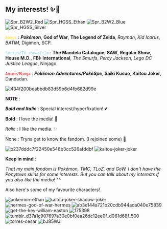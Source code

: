 ## My interests! ✨🌟

![Spr_B2W2_Red](https://github.com/user-attachments/assets/4233a54e-ed5a-4f9f-ae46-4e9e21a9146f)
![Spr_HGSS_Ethan](https://github.com/user-attachments/assets/b952c1e7-84cc-4605-8818-11336c7d3eac)
![Spr_B2W2_Blue](https://github.com/user-attachments/assets/9d815c55-874c-41a6-b736-672a21fcf88f)
![Spr_HGSS_Silver](https://github.com/user-attachments/assets/afae488b-d571-41a8-bc38-cf200e02d73d)

<code style="color : gold">Games</code> : ***Pokémon***, **God of War**, **The Legend of Zelda**, *Rayman*, *Kid Icarus*, *BATIM*, Digimon, SCP.

<code style="color : lightskyblue">Series/TV show/Film</code> : **The Mandela Catalogue**, **SAW**, **Regular Show**, **House M.D.**, **FBI: International**, *The Smurfs*, *Percy Jackson*, *Lego DC Justice League*, Ninjago.

<code style="color : red">Anime/Manga</code> : ***Pokémon Adventures/PokéSpe***, **Saiki Kusuo**, **Kaitou Joker**, Dandadan.



![434f200beabbdb83d59b6d4fb682d99e](https://github.com/user-attachments/assets/964d9d79-de02-4e7c-a85c-4f37477fbd58)



**NOTE** :

***Bold and Italic*** : Special interest/hyperfixation! 💕

**Bold** : I love the media! 🌟

*Italic* : I like the media. ✨

None : Tryna get to know the fandom. (I rejoined some) 🎉

![b237dddc7f22450e548b3cc526afddbf](https://github.com/user-attachments/assets/8642e86c-75e5-4d2a-a5f6-ad083b6cee60)
![kaitou-joker-joker](https://github.com/user-attachments/assets/0fd2b1b1-83e4-4db9-bc41-3b434f7b8602)


**Keep in mind** :

*That my main fandom is Pokémon, TMC, TLoZ, and GoW. I don't have the Ponytown skins for some interests. But you can talk about my interests if you also like the media! ^^*

Also here's some of my favourite characters!


![pokemon-ethan](https://github.com/user-attachments/assets/830e91cd-6473-4740-a214-175754e9138e)
![kaitou-joker-shadow-joker](https://github.com/user-attachments/assets/bf6bafd8-bff4-4da7-9690-29a8cb718ac1)
![hermes-god-of-war-hermes](https://github.com/user-attachments/assets/5a830712-4dc2-4bdc-9ecb-c8a22c39e7b2)
![ab3e144a721b20cdb944ada040e75839](https://github.com/user-attachments/assets/1d815290-b512-4789-8ebb-ac72f88241c0)
![get-the-key-william-easton](https://github.com/user-attachments/assets/f4cab2db-722e-4b3f-88d1-e8a96bb863b0)
![175398](https://github.com/user-attachments/assets/5cbfd0a8-1972-4e34-9026-1d8736845bb1)
![tumblr_d37a1c907697a30e0bf0ea26dc12ee0f_d061d68f_500](https://github.com/user-attachments/assets/12e4c101-5d3c-46c2-bc08-c94bd6294af0)
![torres-cesar](https://github.com/user-attachments/assets/f464f27d-a926-46de-832c-922e855ab0ee)
![bJ85WJl](https://github.com/user-attachments/assets/614e54cc-0902-442e-8caa-190377a1fe35)
 
